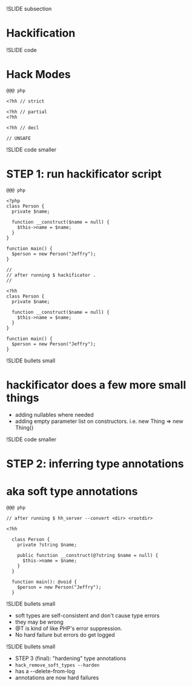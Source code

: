 !SLIDE subsection

# Hackification #

!SLIDE code

# Hack Modes

    @@@ php

    <?hh // strict
    
    <?hh // partial
    <?hh

    <?hh // decl

    // UNSAFE

!SLIDE code smaller

# STEP 1: run hackificator script

    @@@ php

    <?php
    class Person {
      private $name;

      function __construct($name = null) {
        $this->name = $name;
      }
    }

    function main() {
      $person = new Person("Jeffry");
    }

    //
    // after running $ hackificator .
    //

    <?hh 
    class Person {
      private $name;

      function __construct($name = null) {
        $this->name = $name;
      }
    }

    function main() {
      $person = new Person("Jeffry");
    }

!SLIDE bullets small

# hackificator does a few more small things

* adding nullables where needed
* adding empty parameter list on constructors. i.e. new Thing => new Thing()


!SLIDE code smaller

# STEP 2: inferring type annotations
# aka soft type annotations

    @@@ php

    // after running $ hh_server --convert <dir> <rootdir>

    <?hh 

      class Person {
        private ?string $name;

        public function __construct(@?string $name = null) {
          $this->name = $name;
        }
      }

      function main(): @void {
        $person = new Person("Jeffry");
      }


!SLIDE bullets small

* soft types are self-consistent and don't cause type errors
* they may be wrong
* @T is kind of like PHP's error suppression.
* No hard failure but errors do get logged

!SLIDE bullets small

* STEP 3 (final): "hardening" type annotations 
* `hack_remove_soft_types --harden`
* has a --delete-from-log
* annotations are now hard failures
